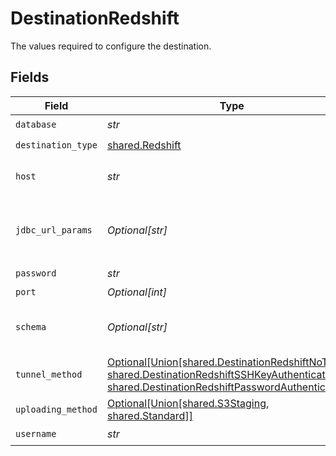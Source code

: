 # DestinationRedshift

The values required to configure the destination.


## Fields

| Field                                                                                                                                                                                                              | Type                                                                                                                                                                                                               | Required                                                                                                                                                                                                           | Description                                                                                                                                                                                                        | Example                                                                                                                                                                                                            |
| ------------------------------------------------------------------------------------------------------------------------------------------------------------------------------------------------------------------ | ------------------------------------------------------------------------------------------------------------------------------------------------------------------------------------------------------------------ | ------------------------------------------------------------------------------------------------------------------------------------------------------------------------------------------------------------------ | ------------------------------------------------------------------------------------------------------------------------------------------------------------------------------------------------------------------ | ------------------------------------------------------------------------------------------------------------------------------------------------------------------------------------------------------------------ |
| `database`                                                                                                                                                                                                         | *str*                                                                                                                                                                                                              | :heavy_check_mark:                                                                                                                                                                                                 | Name of the database.                                                                                                                                                                                              |                                                                                                                                                                                                                    |
| `destination_type`                                                                                                                                                                                                 | [shared.Redshift](../../models/shared/redshift.md)                                                                                                                                                                 | :heavy_check_mark:                                                                                                                                                                                                 | N/A                                                                                                                                                                                                                |                                                                                                                                                                                                                    |
| `host`                                                                                                                                                                                                             | *str*                                                                                                                                                                                                              | :heavy_check_mark:                                                                                                                                                                                                 | Host Endpoint of the Redshift Cluster (must include the cluster-id, region and end with .redshift.amazonaws.com)                                                                                                   |                                                                                                                                                                                                                    |
| `jdbc_url_params`                                                                                                                                                                                                  | *Optional[str]*                                                                                                                                                                                                    | :heavy_minus_sign:                                                                                                                                                                                                 | Additional properties to pass to the JDBC URL string when connecting to the database formatted as 'key=value' pairs separated by the symbol '&'. (example: key1=value1&key2=value2&key3=value3).                   |                                                                                                                                                                                                                    |
| `password`                                                                                                                                                                                                         | *str*                                                                                                                                                                                                              | :heavy_check_mark:                                                                                                                                                                                                 | Password associated with the username.                                                                                                                                                                             |                                                                                                                                                                                                                    |
| `port`                                                                                                                                                                                                             | *Optional[int]*                                                                                                                                                                                                    | :heavy_minus_sign:                                                                                                                                                                                                 | Port of the database.                                                                                                                                                                                              | 5439                                                                                                                                                                                                               |
| `schema`                                                                                                                                                                                                           | *Optional[str]*                                                                                                                                                                                                    | :heavy_minus_sign:                                                                                                                                                                                                 | The default schema tables are written to if the source does not specify a namespace. Unless specifically configured, the usual value for this field is "public".                                                   | public                                                                                                                                                                                                             |
| `tunnel_method`                                                                                                                                                                                                    | [Optional[Union[shared.DestinationRedshiftNoTunnel, shared.DestinationRedshiftSSHKeyAuthentication, shared.DestinationRedshiftPasswordAuthentication]]](../../models/shared/destinationredshiftsshtunnelmethod.md) | :heavy_minus_sign:                                                                                                                                                                                                 | Whether to initiate an SSH tunnel before connecting to the database, and if so, which kind of authentication to use.                                                                                               |                                                                                                                                                                                                                    |
| `uploading_method`                                                                                                                                                                                                 | [Optional[Union[shared.S3Staging, shared.Standard]]](../../models/shared/uploadingmethod.md)                                                                                                                       | :heavy_minus_sign:                                                                                                                                                                                                 | The way data will be uploaded to Redshift.                                                                                                                                                                         |                                                                                                                                                                                                                    |
| `username`                                                                                                                                                                                                         | *str*                                                                                                                                                                                                              | :heavy_check_mark:                                                                                                                                                                                                 | Username to use to access the database.                                                                                                                                                                            |                                                                                                                                                                                                                    |